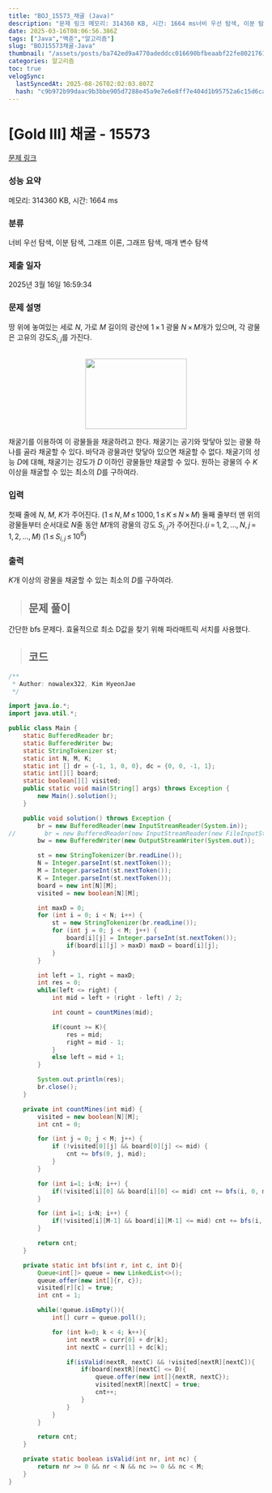 ```yaml
---
title: "BOJ_15573_채굴 (Java)"
description: "문제 링크 메모리: 314360 KB, 시간: 1664 ms너비 우선 탐색, 이분 탐색, 그래프 이론, 그래프 탐색, 매개 변수 탐색2025년 3월 16일 16:59:34"
date: 2025-03-16T08:06:56.386Z
tags: ["Java","백준","알고리즘"]
slug: "BOJ15573채굴-Java"
thumbnail: "/assets/posts/ba742ed9a4770adeddcc016690bfbeaabf22fe8021761bed62f94dcdc7336e40.png"
categories: 알고리즘
toc: true
velogSync:
  lastSyncedAt: 2025-08-26T02:02:03.807Z
  hash: "c9b972b99daac9b3bbe905d7288e45a9e7e6e8ff7e404d1b95752a6c15d6ca49"
---
```


# [Gold III] 채굴 - 15573 

[문제 링크](https://www.acmicpc.net/problem/15573) 

### 성능 요약

메모리: 314360 KB, 시간: 1664 ms

### 분류

너비 우선 탐색, 이분 탐색, 그래프 이론, 그래프 탐색, 매개 변수 탐색

### 제출 일자

2025년 3월 16일 16:59:34

### 문제 설명

<p>땅 위에 놓여있는 세로 <em>N</em>, 가로 <em>M</em> 길이의 광산에 1 × 1 광물 <em>N</em> × <em>M</em>개가 있으며, 각 광물은 고유의 강도<em>S</em><sub><em>i</em>, <em>j</em></sub>를 가진다.</p>

<p style="text-align:center"><br>
<img alt="" src="https://onlinejudgeimages.s3-ap-northeast-1.amazonaws.com/problem/15573/1.png" style="height:139px; width:200px"></p>

<p>채굴기를 이용하여 이 광물들을 채굴하려고 한다. 채굴기는 공기와 맞닿아 있는 광물 하나를 골라 채굴할 수 있다. 바닥과 광물과만 맞닿아 있으면 채굴할 수 없다. 채굴기의 성능 <em>D</em>에 대해, 채굴기는 강도가 <em>D</em> 이하인 광물들만 채굴할 수 있다. 원하는 광물의 수 <em>K</em> 이상을 채굴할 수 있는 최소의 <em>D</em>를 구하여라.</p>

### 입력 

 <p>첫째 줄에 <em>N</em>, <em>M</em>, <em>K</em>가 주어진다. (1 ≤ <em>N</em>, <em>M</em> ≤ 1000, 1 ≤ <em>K</em> ≤ <em>N</em> × <em>M</em>) 둘째 줄부터 맨 위의 광물들부터 순서대로 <em>N</em>줄 동안 <em>M</em>개의 광물의 강도 <em>S</em><sub><em>i</em>, <em>j</em></sub>가 주어진다.(<em>i</em> = 1, 2, ..., <em>N</em>, <em>j</em> = 1, 2, ..., <em>M</em>) (1 ≤ <em>S</em><sub><em>i</em>, <em>j</em></sub> ≤ 10<sup>6</sup>)</p>

### 출력 

 <p><em>K</em>개 이상의 광물을 채굴할 수 있는 최소의 <em>D</em>를 구하여라.</p>

> ## 문제 풀이

간단한 bfs 문제다. 효율적으로 최소 D값을 찾기 위해 파라매트릭 서치를 사용했다.

> ## 코드

```java
/**
 * Author: nowalex322, Kim HyeonJae
 */

import java.io.*;
import java.util.*;

public class Main {
    static BufferedReader br;
    static BufferedWriter bw;
    static StringTokenizer st;
    static int N, M, K;
    static int [] dr = {-1, 1, 0, 0}, dc = {0, 0, -1, 1};
    static int[][] board;
    static boolean[][] visited;
    public static void main(String[] args) throws Exception {
        new Main().solution();
    }

    public void solution() throws Exception {
        br = new BufferedReader(new InputStreamReader(System.in));
//        br = new BufferedReader(new InputStreamReader(new FileInputStream("src/main/java/BOJ_15573_채굴/input.txt")));
        bw = new BufferedWriter(new OutputStreamWriter(System.out));

        st = new StringTokenizer(br.readLine());
        N = Integer.parseInt(st.nextToken());
        M = Integer.parseInt(st.nextToken());
        K = Integer.parseInt(st.nextToken());
        board = new int[N][M];
        visited = new boolean[N][M];

        int maxD = 0;
        for (int i = 0; i < N; i++) {
            st = new StringTokenizer(br.readLine());
            for (int j = 0; j < M; j++) {
                board[i][j] = Integer.parseInt(st.nextToken());
                if(board[i][j] > maxD) maxD = board[i][j];
            }
        }

        int left = 1, right = maxD;
        int res = 0;
        while(left <= right) {
            int mid = left + (right - left) / 2;

            int count = countMines(mid);

            if(count >= K){
                res = mid;
                right = mid - 1;
            }
            else left = mid + 1;
        }

        System.out.println(res);
        br.close();
    }

    private int countMines(int mid) {
        visited = new boolean[N][M];
        int cnt = 0;

        for (int j = 0; j < M; j++) {
            if (!visited[0][j] && board[0][j] <= mid) {
                cnt += bfs(0, j, mid);
            }
        }

        for (int i=1; i<N; i++) {
            if(!visited[i][0] && board[i][0] <= mid) cnt += bfs(i, 0, mid);
        }

        for (int i=1; i<N; i++) {
            if(!visited[i][M-1] && board[i][M-1] <= mid) cnt += bfs(i, M-1, mid);
        }

        return cnt;
    }

    private static int bfs(int r, int c, int D){
        Queue<int[]> queue = new LinkedList<>();
        queue.offer(new int[]{r, c});
        visited[r][c] = true;
        int cnt = 1;

        while(!queue.isEmpty()){
            int[] curr = queue.poll();

            for (int k=0; k < 4; k++){
                int nextR = curr[0] + dr[k];
                int nextC = curr[1] + dc[k];

                if(isValid(nextR, nextC) && !visited[nextR][nextC]){
                    if(board[nextR][nextC] <= D){
                        queue.offer(new int[]{nextR, nextC});
                        visited[nextR][nextC] = true;
                        cnt++;
                    }
                }
            }
        }

        return cnt;
    }

    private static boolean isValid(int nr, int nc) {
        return nr >= 0 && nr < N && nc >= 0 && nc < M;
    }
}
```
